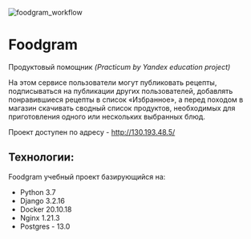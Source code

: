 ![foodgram_workflow](https://github.com/john-neg/foodgram-project-react/actions/workflows/foodgram_workflow.yml/badge.svg)

# Foodgram

Продуктовый помощник _(Practicum by Yandex education project)_

На этом сервисе пользователи могут публиковать рецепты, подписываться на публикации других пользователей, добавлять понравившиеся рецепты в список «Избранное», а перед походом в магазин скачивать сводный список продуктов, необходимых для приготовления одного или нескольких выбранных блюд.

Проект доступен по адресу - http://130.193.48.5/

## Технологии:

Foodgram учебный проект базирующийся на:
- Python 3.7
- Django 3.2.16
- Docker 20.10.18
- Nginx 1.21.3
- Postgres - 13.0
